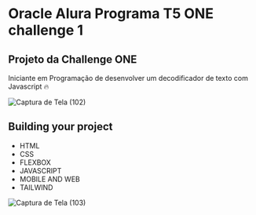 # Oracle Alura Programa T5 ONE challenge 1

## Projeto da Challenge ONE
Iniciante em Programação de desenvolver um decodificador de texto com Javascript  🔥


![Captura de Tela (102)](https://user-images.githubusercontent.com/113383301/235260459-420279b4-9681-4509-b1bd-45304e7f4048.png)

## Building your project

- HTML
- CSS
- FLEXBOX
- JAVASCRIPT
- MOBILE AND WEB
- TAILWIND  

![Captura de Tela (103)](https://user-images.githubusercontent.com/113383301/235260501-00ee0403-9956-4eb1-8f7a-0747a74c7cac.png)
